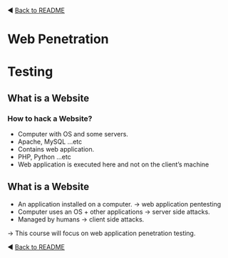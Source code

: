 :arrow_backward: [Back to README](../README.md)

# Web Penetration

# Testing


## What is a Website

### How to hack a Website?

- Computer with OS and some servers.
- Apache, MySQL ...etc
- Contains web application.
- PHP, Python ...etc
- Web application is executed here and not on the client’s machine


## What is a Website

- An application installed on a computer. → web application pentesting
- Computer uses an OS + other applications → server side attacks.
- Managed by humans → client side attacks.

→ This course will focus on web application penetration testing.

:arrow_backward: [Back to README](../README.md)
